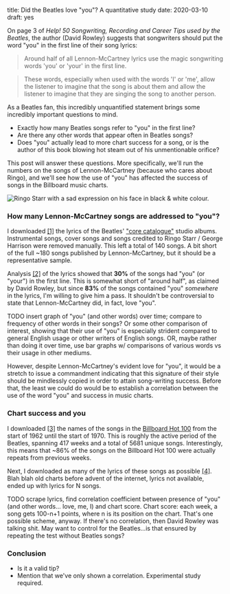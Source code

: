 title: Did the Beatles love "you"? A quantitative study
date: 2020-03-10
draft: yes

On page 3 of *Help! 50 Songwriting, Recording and Career Tips used by the Beatles*, the author (David Rowley) suggests that songwriters should put the word "you" in the first line of their song lyrics:

> Around half of all Lennon-McCartney lyrics use the magic songwriting words 'you' or 'your' in the first line.

> These words, especially when used with the words 'I' or 'me', allow the listener to imagine that the song is about them and allow the listener to imagine that they are singing the song to another person.

As a Beatles fan, this incredibly unquantified statement brings some incredibly important questions to mind.

* Exactly how many Beatles songs refer to "you" in the first line?
* Are there any other words that appear often in Beatles songs?
* Does "you" actually lead to more chart success for a song, or is the author of this book blowing hot steam out of his unmentionable orifice?

This post will answer these questions. More specifically, we'll run the numbers on the songs of Lennon-McCartney (because who cares about Ringo), and we'll see how the use of "you" has affected the success of songs in the Billboard music charts.

<img src="{{ url_for('static', filename='img/beatles-and-you/sad-ringo.jpeg') }}"
     alt="Ringo Starr with a sad expression on his face in black & white colour."
     class="centered">

### How many Lennon-McCartney songs are addressed to "you"?
I downloaded [[1]](https://github.com/Kevinpgalligan/KevingalWebsite/blob/master/experiments/beatles-and-you/beatles-lyrics-scraper.py) the lyrics of the Beatles' ["core catalogue"](https://en.wikipedia.org/wiki/The_Beatles_discography#Studio_albums) studio albums. Instrumental songs, cover songs and songs credited to Ringo Starr / George Harrison were removed manually. This left a total of 140 songs. A bit short of the full ~180 songs published by Lennon-McCartney, but it should be a representative sample.

Analysis [[2]](https://github.com/Kevinpgalligan/KevingalWebsite/blob/master/experiments/beatles-and-you/beatles-analysis.py) of the lyrics showed that **30%** of the songs had "you" (or "your") in the first line. This is somewhat short of "around half", as claimed by David Rowley, but since **83%** of the songs contained "you" *somewhere* in the lyrics, I'm willing to give him a pass. It shouldn't be controversial to state that Lennon-McCartney did, in fact, love "you".

TODO insert graph of "you" (and other words) over time; compare to frequency of other words in their songs? Or some other comparison of interest, showing that their use of "you" is especially strident compared to general English usage or other writers of English songs. OR, maybe rather than doing it over time, use bar graphs w/ comparisons of various words vs their usage in other mediums.

However, despite Lennon-McCartney's evident love for "you", it would be a stretch to issue a commandment indicating that this signature of their style should be mindlessly copied in order to attain song-writing success. Before that, the least we could do would be to establish a correlation between the use of the word "you" and success in music charts.

### Chart success and you
I downloaded [[3]](TODO-link-to-script) the names of the songs in the [Billboard Hot 100](https://en.wikipedia.org/wiki/Billboard_Hot_100) from the start of 1962 until the start of 1970. This is roughly the active period of the Beatles, spanning 417 weeks and a total of 5681 unique songs. Interestingly, this means that ~86% of the songs on the Billboard Hot 100 were actually repeats from previous weeks.

Next, I downloaded as many of the lyrics of these songs as possible [[4]](TODO-link-to-script). Blah blah old charts before advent of the internet, lyrics not available, ended up with lyrics for N songs.

TODO scrape lyrics, find correlation coefficient between presence of "you" (and other words... love, me, I) and chart score. Chart score: each week, a song gets 100-n+1 points, where n is its position on the chart. That's one possible scheme, anyway. If there's no correlation, then David Rowley was talking shit. May want to control for the Beatles...is that ensured by repeating the test without Beatles songs?

### Conclusion
* Is it a valid tip?
* Mention that we've only shown a correlation. Experimental study required.
